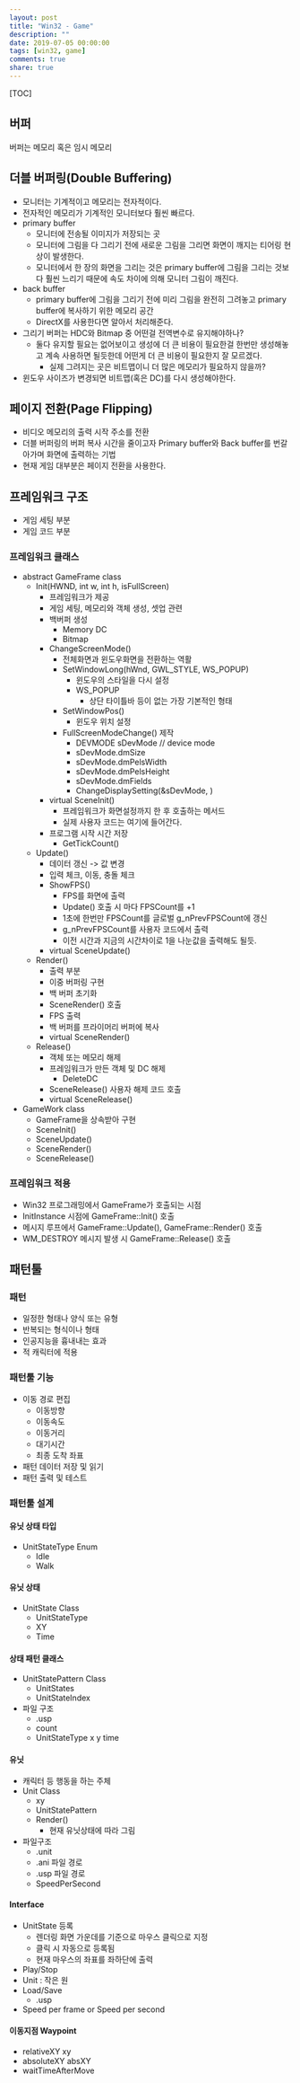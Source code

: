 ```yaml
---
layout: post
title: "Win32 - Game"
description: ""
date: 2019-07-05 00:00:00
tags: [win32, game]
comments: true
share: true
---
```


[TOC]

## 버퍼

버퍼는 메모리 혹은 임시 메모리



## 더블 버퍼링(Double Buffering)

- 모니터는 기계적이고 메모리는 전자적이다.
- 전자적인 메모리가 기계적인 모니터보다 훨씬 빠르다.
- primary buffer
  - 모니터에 전송될 이미지가 저장되는 곳
  - 모니터에 그림을 다 그리기 전에 새로운 그림을 그리면 화면이 깨지는 티어링 현상이 발생한다.
  - 모니터에서 한 장의 화면을 그리는 것은 primary buffer에 그림을 그리는 것보다 훨씬 느리기 때문에 속도 차이에 의해 모니터 그림이 깨진다.
- back buffer
  - primary buffer에 그림을 그리기 전에 미리 그림을 완전히 그려놓고 primary buffer에 복사하기 위한 메모리 공간
  - DirectX를 사용한다면 알아서 처리해준다.
- 그리기 버퍼는 HDC와 Bitmap 중 어떤걸 전역변수로 유지해야하나?
  - 둘다 유지할 필요는 없어보이고 생성에 더 큰 비용이 필요한걸 한번만 생성해놓고 계속 사용하면 될듯한데 어떤게 더 큰 비용이 필요한지 잘 모르겠다.
    - 실제 그려지는 곳은 비트맵이니 더 많은 메모리가 필요하지 않을까?
- 윈도우 사이즈가 변경되면 비트맵(혹은 DC)를 다시 생성해야한다.



## 페이지 전환(Page Flipping)

-  비디오 메모리의 출력 시작 주소를 전환
- 더블 버퍼링의 버퍼 복사 시간을 줄이고자 Primary buffer와 Back buffer를 번갈아가며 화면에 출력하는 기법
- 현재 게임 대부분은 페이지 전환을 사용한다.



## 프레임워크 구조

- 게임 세팅 부분
- 게임 코드 부분



### 프레임워크 클래스

- abstract GameFrame class
  - Init(HWND, int w, int h, isFullScreen) 
    - 프레임워크가 제공
    - 게임 세팅, 메모리와 객체 생성, 셋업  관련
    - 백버퍼 생성
      - Memory DC
      - Bitmap
    - ChangeScreenMode()
      - 전체화면과 윈도우화면을 전환하는 역활
      - SetWindowLong(hWnd, GWL_STYLE, WS_POPUP)
        - 윈도우의 스타일을 다시 설정
        - WS_POPUP
          - 상단 타이틀바 등이 없는 가장 기본적인 형태
      - SetWindowPos()
        - 윈도우 위치 설정
      - FullScreenModeChange() 제작
        - DEVMODE sDevMode // device mode
        - sDevMode.dmSize
        - sDevMode.dmPelsWidth
        - sDevMode.dmPelsHeight
        - sDevMode.dmFields
        - ChangeDisplaySetting(&sDevMode, )
    - virtual SceneInit()
      - 프레임워크가 화면설정까지 한 후 호출하는 메서드
      - 실제 사용자 코드는 여기에 들어간다.
    - 프로그램 시작 시간 저장
      - GetTickCount()
  - Update()
    - 데이터 갱신 -> 값 변경
    - 입력 체크, 이동, 충돌 체크
    - ShowFPS()
      - FPS를 화면에 출력
      - Update() 호출 시 마다 FPSCount를 +1
      - 1초에 한번만 FPSCount를 글로벌 g_nPrevFPSCount에 갱신
      - g_nPrevFPSCount를 사용자 코드에서 출력
      - 이전 시간과 지금의 시간차이로 1을 나눈값을 출력해도 될듯.
    - virtual SceneUpdate()
  - Render()
    - 출력 부분
    - 이중 버퍼링 구현
    - 백 버퍼 초기화
    - SceneRender() 호출
    - FPS 출력
    - 백 버퍼를 프라이머리 버퍼에 복사
    - virtual SceneRender()
  - Release()
    - 객체 또는 메모리 해제
    - 프레임워크가 만든 객체 및 DC 해제
      - DeleteDC
    - SceneRelease() 사용자 해제 코드 호출
    - virtual SceneRelease()
- GameWork class
  - GameFrame을 상속받아 구현
  - SceneInit()
  - SceneUpdate()
  - SceneRender()
  - SceneRelease()



### 프레임워크 적용

- Win32 프로그래밍에서 GameFrame가 호출되는 시점
- InitInstance 시점에 GameFrame::Init() 호출
- 메시지 루프에서 GameFrame::Update(), GameFrame::Render() 호출
- WM_DESTROY 메시지 발생 시 GameFrame::Release() 호출



## 패턴툴

### 패턴

- 일정한 형태나 양식 또는 유형
- 반복되는 형식이나 형태
- 인공지능을 흉내내는 효과
- 적 캐릭터에 적용

### 패턴툴 기능

- 이동 경로 편집
  - 이동방향
  - 이동속도
  - 이동거리
  - 대기시간
  - 최종 도착 좌표
- 패턴 데이터 저장 및 읽기
- 패턴 출력 및 테스트



### 패턴툴 설계

#### 유닛 상태 타입

- UnitStateType Enum
  - Idle
  - Walk

#### 유닛 상태

- UnitState Class
  - UnitStateType
  - XY
  - Time

#### 상태 패턴 클래스

- UnitStatePattern Class
  - UnitStates
  - UnitStateIndex
- 파일 구조
  - .usp
  - count
  - UnitStateType x y time

#### 유닛

- 캐릭터 등 행동을 하는 주체
- Unit Class
  - xy
  - UnitStatePattern
  - Render()
    - 현재 유닛상태에 따라 그림
- 파일구조
  - .unit
  - .ani 파일 경로
  - .usp 파일 경로
  - SpeedPerSecond



#### Interface

- UnitState 등록
  - 렌더링 화면 가운데를 기준으로 마우스 클릭으로 지정
  - 클릭 시 자동으로 등록됨
  - 현재 마우스의 좌표를 좌하단에 출력
- Play/Stop
- Unit : 작은 원
- Load/Save
  - .usp
- Speed per frame or Speed per second





#### 이동지점 Waypoint

- relativeXY xy
- absoluteXY absXY
- waitTimeAfterMove